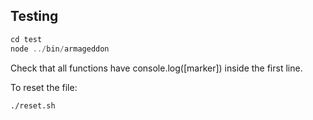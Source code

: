 

## Testing

```javascript
cd test
node ../bin/armageddon
```
Check that all functions have console.log([marker]) inside the first line.

To reset the file:
```
./reset.sh
```

